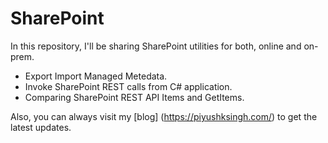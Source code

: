 # SharePoint
In this repository, I'll be sharing SharePoint utilities for both, online and on-prem.

* Export Import Managed Metedata. 
* Invoke SharePoint REST calls from C# application.
* Comparing SharePoint REST API Items and GetItems.

Also, you can always visit my [blog] (https://piyushksingh.com/) to get the latest updates.

